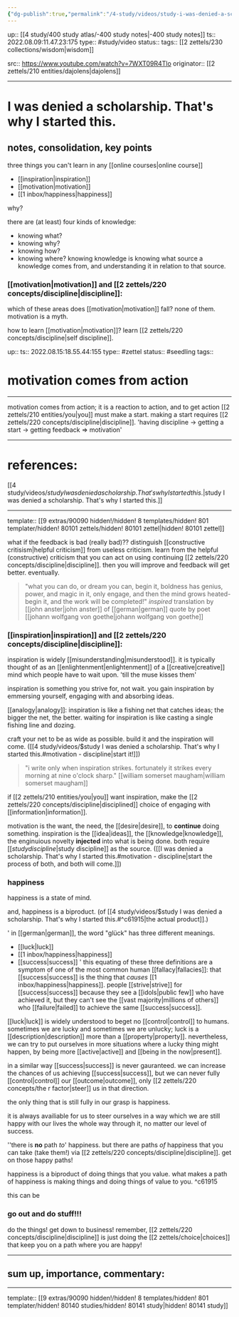 ```yaml
---
{"dg-publish":true,"permalink":"/4-study/videos/study-i-was-denied-a-scholarship-that-s-why-i-started-this/","dgHomeLink":true,"dgPassFrontmatter":false}
---
```


up:: [[4 study/400 study atlas/-400 study notes|-400 study notes]]
ts:: 2022.08.09:11.47.23:175
type:: #study/video
status:: 
tags:: [[2 zettels/230 collections/wisdom|wisdom]]

src:: https://www.youtube.com/watch?v=7WXT09R4Tlo
originator:: [[2 zettels/210 entities/dajolens|dajolens]]

---

# I was denied a scholarship. That's why I started this.

## notes, consolidation, key points

three things you can't learn in any [[online courses|online course]]
- [[inspiration|inspiration]]
- [[motivation|motivation]]
- [[1 inbox/happiness|happiness]]

why?

there are (at least) four kinds of knowledge:
- knowing what?
- knowing why?
- knowing how?
- knowing where?
knowing knowledge is knowing what source a knowledge comes from, and understanding it in relation to that source.

### [[motivation|motivation]] and [[2 zettels/220 concepts/discipline|discipline]]:

which of these areas does [[motivation|motivation]] fall? none of them.
motivation is a myth.

how to learn [[motivation|motivation]]? learn [[2 zettels/220 concepts/discipline|self discipline]].


<div class="transclusion internal-embed is-loaded"><div class="markdown-embed">

<div class="markdown-embed-title">



</div>

up:: 
ts:: 2022.08.15:18.55.44:155
type:: #zettel
status:: #seedling 
tags:: 

# motivation comes from action
---

motivation comes from action; it is a reaction to action, and to get action [[2 zettels/210 entities/you|you]] must make a start. making a start requires [[2 zettels/220 concepts/discipline|discipline]].
'having discipline -> getting a start -> getting feedback => motivation'

---
# references:

[[4 study/videos/$study I was denied a scholarship. That's why I started this.|$study I was denied a scholarship. That's why I started this.]]

---
template:: [[9 extras/90090 hidden!/hidden! 8 templates/hidden! 801 templater/hidden! 80101 zettels/hidden! 80101 zettel|hidden! 80101 zettel]]


</div></div>


what if the feedback is bad (really bad)?? distinguish [[constructive critisism|helpful criticism]] from useless criticism.
learn from the helpful (constructive) criticism that you can act on using continuing [[2 zettels/220 concepts/discipline|discipline]]. then you will improve and feedback will get better. eventually.

> "what you can do, or dream you can, begin it,
> boldness has genius, power, and magic in it,
> only engage, and then the mind grows heated-
> begin it, and the work will be completed!"
> *inspired* translation by [[john anster|john anster]] of [[german|german]] quote by poet [[johann wolfgang von goethe|johann wolfgang von goethe]]

### [[inspiration|inspiration]] and [[2 zettels/220 concepts/discipline|discipline]]:

inspiration is widely [[misunderstanding|misunderstood]]. it is typically thought of as an [[enlightenment|enlightenment]] of a [[creative|creative]] mind which people have to wait upon. 'till the muse kisses them'

inspiration is something you strive for, not wait.
you gain inspiration by emmersing yourself, engaging with and absorbing ideas. 

[[analogy|analogy]]: inspiration is like a fishing net that catches ideas; the bigger the net, the better.
waiting for inspiration is like casting a single fishing line and dozing.

craft your net to be as wide as possible. build it and the inspiration will come.
([[4 study/videos/$study I was denied a scholarship. That's why I started this.#motivation - discipline|start it!]])

> "i write only when inspiration strikes.
> fortunately it strikes every morning at nine o'clock sharp."
> [[william somerset maugham|william somerset maugham]]

if [[2 zettels/210 entities/you|you]] want inspiration, make the [[2 zettels/220 concepts/discipline|disciplined]] choice of engaging with [[information|information]].

motivation is the want, the need, the [[desire|desire]], to **continue** doing something.
inspiration is the [[idea|ideas]], the [[knowledge|knowledge]], the enginuious novelty **injected** into what is being done.
both require [[$study discipline|$study discipline]] as the source. ([[I was denied a scholarship. That's why I started this.#motivation - discipline|start the process of both, and both will come.]])

### happiness

happiness is a state of mind.

and, happiness is a biproduct. (of [[4 study/videos/$study I was denied a scholarship. That's why I started this.#^c61915|the actual product]].)

'
in [[german|german]], the word "glück" has three different meanings.
- [[luck|luck]]
- [[1 inbox/happiness|happiness]]
- [[success|success]]
'
this equating of these three definitions are a symptom of one of the most common human [[fallacy|fallacies]]: that [[success|success]] is the thing that *causes* [[1 inbox/happiness|happiness]]. people [[strive|strive]] for [[success|success]] because they see a [[idols|public few]] who have achieved it, but they can't see the [[vast majority|millions of others]] who [[failure|failed]] to achieve the same [[success|success]].

[[luck|luck]] is widely understood to beget no [[control|control]] to humans. sometimes we are lucky and sometimes we are unlucky; luck is a [[description|description]] more than a [[property|property]]. nevertheless, we can try to put ourselves in more situations where a lucky thing might happen, by being more [[active|active]] and [[being in the now|present]].

in a similar way [[success|success]] is never gauranteed. we can increase the chances of us achieving [[success|success]], but we can never fully [[control|control]] our [[outcome|outcome]], only [[2 zettels/220 concepts/the r factor|steer]] us in that direction.

the only thing that is still fully in our grasp is happiness.

it is always availiable for us to steer ourselves in a way which we are still happy with our lives the whole way through it, no matter our level of success.

''there is **no** path *to*' happiness. but there are paths *of* happiness that you can take
(take them!) via [[2 zettels/220 concepts/discipline|discipline]]. get on those happy paths!

happiness is a biproduct of doing things that you value. what makes a path of happiness is making things and doing things of value to you. ^c61915

this can be 

### go out and do stuff!!!
do the things! get down to business!
remember, [[2 zettels/220 concepts/discipline|discipline]] is just doing the [[2 zettels/choice|choices]] that keep you on a path where you are happy!


---
## sum up, importance, commentary:



---
template:: [[9 extras/90090 hidden!/hidden! 8 templates/hidden! 801 templater/hidden! 80140 studies/hidden! 80141 study|hidden! 80141 study]]
